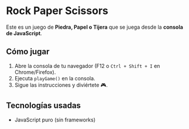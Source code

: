 # Rock Paper Scissors

Este es un juego de **Piedra, Papel o Tijera** que se juega desde la **consola de JavaScript**.

## Cómo jugar

1. Abre la consola de tu navegador (F12 o `Ctrl + Shift + I` en Chrome/Firefox).
2. Ejecuta `playGame()` en la consola.
3. Sigue las instrucciones y diviértete 🎮.

## Tecnologías usadas
- JavaScript puro (sin frameworks)
